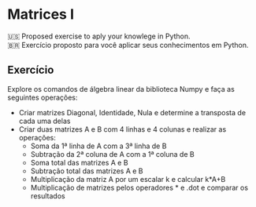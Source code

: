# Matrices I

:us: Proposed exercise to aply your knowlege in Python.  
:brazil: Exercício proposto para você aplicar seus conhecimentos em Python.

## Exercício
Explore os comandos de álgebra linear da biblioteca Numpy e faça as seguintes operações:  
* Criar matrizes Diagonal, Identidade, Nula e determine a transposta de cada uma delas
* Criar duas matrizes A e B com 4 linhas e 4 colunas e realizar as operações:  
   * Soma da 1ª linha de A com a 3ª linha de B
   * Subtração da 2ª coluna de A com a 1ª coluna de B
   * Soma total das matrizes A e B
   * Subtração total das matrizes A e B
   * Multiplicação da matriz A por um escalar k e calcular k*A+B
   * Multiplicação de matrizes pelos operadores * e .dot e comparar os resultados

